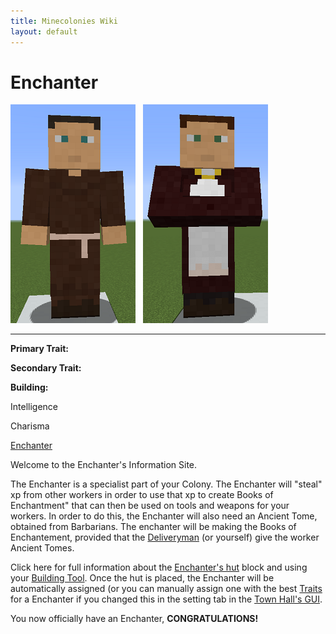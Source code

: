 ```yaml
---
title: Minecolonies Wiki
layout: default
---
```

# Enchanter

<div class="infobox box text-center">
<img src="../../assets/images/workers/enchanter_m.png" alt="Enchanter Male" />&nbsp;&nbsp;&nbsp;<img src="../../assets/images/workers/enchanter_f.png" alt="Encahnter Female" />
<hr />
  <div class="row section-text text-left">
    <div class="col">
      <p><strong>Primary Trait:</strong></p>
      <p><strong>Secondary Trait:</strong></p>
      <p><strong>Building:</strong></p>
    </div>
    <div class="col">
      <p class="traitp">Intelligence</p>
      <p class="traits">Charisma</p>
      <p><a href="../buildings/enchanter">Enchanter</a></p>
    </div>
  </div>
</div>

Welcome to the Enchanter's Information Site.

The Enchanter is a specialist part of your Colony. The Enchanter will "steal" xp from other workers in order to use that xp to create Books of Enchantment" that can then be used on tools and weapons for your workers. In order to do this, the Enchanter will also need an Ancient Tome, obtained from Barbarians. The enchanter will be making the Books of Enchantement, provided that the [Deliveryman](../workers/deliveryman) (or yourself) give the worker Ancient Tomes. 

Click here for full information about the [Enchanter's hut](../buildings/enchanter) block and using your [Building Tool](../items/buildingtool). Once the hut is placed, the Enchanter will be automatically assigned (or you can manually assign one with the best [Traits](../systems/workerinfo) for a Enchanter if you changed this in the setting tab in the [Town Hall's GUI](../../source/buildings/townhall).

You now officially have an Enchanter, **CONGRATULATIONS!**

 
